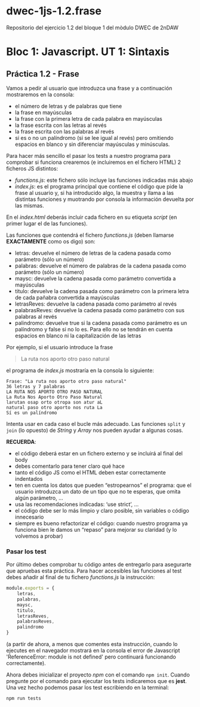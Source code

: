 # dwec-1js-1.2.frase
Repositorio del ejercicio 1.2 del bloque 1 del mòdulo DWEC de 2nDAW

# Bloc 1: Javascript. UT 1: Sintaxis
## Práctica 1.2 - Frase
Vamos a pedir al usuario que introduzca una frase y a continuación mostraremos en la consola:
- el número de letras y de palabras que tiene
- la frase en mayúsculas
- la frase con la primera letra de cada palabra en mayúsculas
- la frase escrita con las letras al revés
- la frase escrita con las palabras al revés
- si es o no un palíndromo (si se lee igual al revés) pero omitiendo espacios en blanco y sin diferenciar mayúsculas y minúsculas.

Para hacer más sencillo el pasar los tests a nuestro programa para comprobar si funciona crearemos (e incluiremos en el fichero HTML) 2 ficheros JS distintos:
- _functions.js_: este fichero sólo incluye las funciones indicadas más abajo
- _index.js_: es el programa principal que contiene el código que pide la frase al usuario y, si ha introducido algo, la muestra y llama a las distintas funciones y muotrando por consola la información devuelta por las mismas.

En el _index.html_ deberás incluir cada fichero en su etiqueta _script_ (en primer lugar el de las funciones).

Las funciones que contendrá el fichero _functions.js_ (deben llamarse **EXACTAMENTE** como os digo) son:
-	letras: devuelve el número de letras de la cadena pasada como parámetro (sólo un número)
-	palabras: devuelve el número de palabras de la cadena pasada como parámetro (sólo un número)
-	maysc: devuelve la cadena pasada como parámetro convertida a mayúsculas
-	titulo: devuelve la cadena pasada como parámetro con la primera letra de cada pañabra convertida a mayúsculas
-	letrasReves: devuelve la cadena pasada como parámetro al revés
-	palabrasReves: devuelve la cadena pasada como parámetro con sus palabras al revés
-	palindromo: devuelve true si la cadena pasada como parámetro es un palíndromo y false si no lo es. Para ello no se tendrán en cuenta espacios en blanco ni la capitalización de las letras

Por ejemplo, si el usuario introduce la frase 
> La ruta nos aporto otro paso natural

el programa de _index.js_ mostraría en la consola lo siguiente:
```
Frase: "La ruta nos aporto otro paso natural"
36 letras y 7 palabras
LA RUTA NOS APORTO OTRO PASO NATURAL 
La Ruta Nos Aporto Otro Paso Natural 
larutan osap orto otropa son atur aL 
natural paso otro aporto nos ruta La 
Sí es un palíndromo
```

Intenta usar en cada caso el bucle más adecuado. Las funciones `split` y `join` (lo opuesto) de _String_ y _Array_ nos pueden ayudar a algunas cosas.

**RECUERDA**:
- el código deberá estar en un fichero externo y se incluirá al final del body
- debes comentarlo para tener claro qué hace
- tanto el código JS como el HTML deben estar correctamente indentados
- ten en cuenta los datos que pueden “estropearnos” el programa: que el usuario introduzca un dato de un tipo que no te esperas, que omita algún parámetro, …
- usa las recomendaciones indicadas: ‘use strict’, …
- el código debe ser lo más limpio y claro posible, sin variables o código innecesario
- siempre es bueno refactorizar el código: cuando nuestro programa ya funciona bien le damos un “repaso” para mejorar su claridad (y lo volvemos a probar)

### Pasar los test
Por último debes comprobar tu código antes de entregarlo para asegurarte que apruebas esta práctica. Para hacer accesibles las funciones al test debes añadir al final de tu fichero _functions.js_ la instrucción:
```javascript
module.exports = {
	letras,
	palabras,
	maysc,
	titulo,
	letrasReves,
	palabrasReves,
	palindromo
}
```

(a partir de ahora, a menos que comentes esta instrucción, cuando lo ejecutes en el navegador mostrará en la consola el error de Javascript 'ReferenceError: module is not defined' pero continuará funcionando correctamente).

Ahora debes inicializar el proyecto _npm_ con el comando `npm init`. Cuando pregunte por el comando para ejecutar los tests indicaremos que es **jest**. Una vez hecho podemos pasar los test escribiendo en la terminal:
```bash
npm run tests
```
